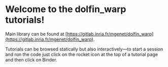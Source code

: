 # Welcome to the dolfin_warp tutorials!

Main library can be found at [https://gitlab.inria.fr/mgenet/dolfin_warp](https://gitlab.inria.fr/mgenet/dolfin_warp).

Tutorials can be browsed statically but also interactively—to start a session and run the code just click on the rocket icon at the top of a tutorial page and then click on Binder.
